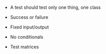 - A test should test only one thing, one class

- Success or failure
- Fixed input/output
  
- No conditionals 
- Test matrices 